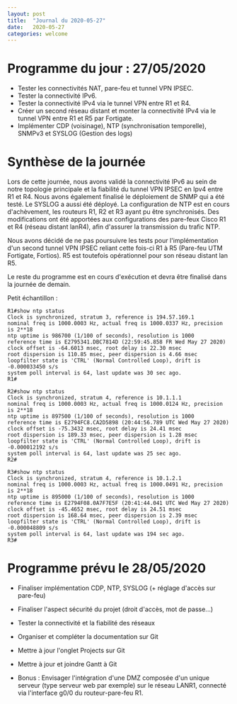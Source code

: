 ```yaml
---
layout: post
title:  "Journal du 2020-05-27"
date:   2020-05-27
categories: welcome
---
```


# Programme du jour : 27/05/2020

* Tester les connectivités NAT, pare-feu et tunnel VPN IPSEC.
* Tester la connectivité IPv6.
* Tester la connectivité IPv4 via le tunnel VPN entre R1 et R4.
* Créer un second réseau distant et monter la connectivité IPv4 via le tunnel VPN entre R1 et R5 par Fortigate.
* Implémenter CDP (voisinage), NTP (synchronisation temporelle), SNMPv3 et SYSLOG (Gestion des logs)

# Synthèse de la journée

Lors de cette journée, nous avons validé la connectivité IPv6 au sein de notre topologie principale et la fiabilité du tunnel VPN IPSEC en Ipv4 entre R1 et R4. Nous avons également finalisé le déploiement de SNMP qui a été testé. Le SYSLOG a aussi été déployé. La configuration de NTP est en cours d'achèvement, les routeurs R1, R2 et R3 ayant pu être synchronisés.
Des modifications ont été apportées aux configurations des pare-feux Cisco R1 et R4 (réseau distant lanR4), afin d'assurer la transmission du trafic NTP.

Nous avons décidé de ne pas poursuivre les tests pour l'implémentation d'un second tunnel VPN IPSEC reliant cette fois-ci R1 à R5 (Pare-feu UTM Fortigate, Fortios). R5 est toutefois opérationnel pour son réseau distant lan R5.

Le reste du programme est en cours d'exécution et devra être finalisé dans la journée de demain. 

Petit échantillon :


  ```
  R1#show ntp status
  Clock is synchronized, stratum 3, reference is 194.57.169.1
  nominal freq is 1000.0003 Hz, actual freq is 1000.0337 Hz, precision is 2**18
  ntp uptime is 986700 (1/100 of seconds), resolution is 1000
  reference time is E2795341.DBC7814D (22:59:45.858 FR Wed May 27 2020)
  clock offset is -64.6013 msec, root delay is 22.30 msec
  root dispersion is 110.85 msec, peer dispersion is 4.66 msec
  loopfilter state is 'CTRL' (Normal Controlled Loop), drift is -0.000033450 s/s
  system poll interval is 64, last update was 30 sec ago.
  R1#
  ```
  ```
  R2#show ntp status
  Clock is synchronized, stratum 4, reference is 10.1.1.1
  nominal freq is 1000.0003 Hz, actual freq is 1000.0124 Hz, precision is 2**18
  ntp uptime is 897500 (1/100 of seconds), resolution is 1000
  reference time is E2794FC8.CA2D5898 (20:44:56.789 UTC Wed May 27 2020)
  clock offset is -75.3432 msec, root delay is 24.41 msec
  root dispersion is 189.33 msec, peer dispersion is 1.28 msec
  loopfilter state is 'CTRL' (Normal Controlled Loop), drift is -0.000012192 s/s
  system poll interval is 64, last update was 25 sec ago.
  R2#
  ```
  ```
  R3#show ntp status
  Clock is synchronized, stratum 4, reference is 10.1.2.1
  nominal freq is 1000.0003 Hz, actual freq is 1000.0491 Hz, precision is 2**18
  ntp uptime is 895000 (1/100 of seconds), resolution is 1000
  reference time is E2794F08.0A7F7E5F (20:41:44.041 UTC Wed May 27 2020)
  clock offset is -45.4652 msec, root delay is 24.51 msec
  root dispersion is 168.64 msec, peer dispersion is 2.39 msec
  loopfilter state is 'CTRL' (Normal Controlled Loop), drift is -0.000048809 s/s
  system poll interval is 64, last update was 194 sec ago.
  R3#
  ```



# Programme prévu le 28/05/2020

* Finaliser implémentation CDP, NTP, SYSLOG (+ réglage d'accès sur pare-feu)
* Finaliser l'aspect sécurité du projet (droit d'accès, mot de passe...)
* Tester la connectivité et la fiabilité des réseaux
* Organiser et compléter la documentation sur Git
* Mettre à jour l'onglet Projects sur Git
* Mettre à jour et joindre Gantt à Git


* Bonus : Envisager l'intégration d'une DMZ composée d'un unique serveur (type serveur web par exemple) sur le réseau LANR1, connecté via l'interface g0/0 du routeur-pare-feu R1.


